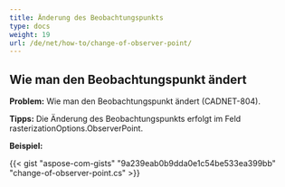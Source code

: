```yaml
---
title: Änderung des Beobachtungspunkts
type: docs
weight: 19
url: /de/net/how-to/change-of-observer-point/
---
```


## **Wie man den Beobachtungspunkt ändert**

**Problem:** Wie man den Beobachtungspunkt ändert (CADNET-804).

**Tipps:** Die Änderung des Beobachtungspunkts erfolgt im Feld rasterizationOptions.ObserverPoint.

**Beispiel:**

{{< gist "aspose-com-gists" "9a239eab0b9dda0e1c54be533ea399bb" "change-of-observer-point.cs" >}}
